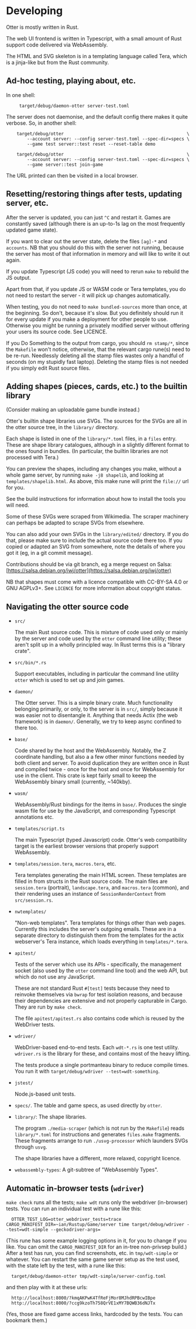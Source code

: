 Developing
==========

Otter is mostly written in Rust.

The web UI frontend is written in Typescript, with a small amount of
Rust support code delivered via WebAssembly.

The HTML and SVG skeleton is in a templating language called Tera,
which is a jinja-like but from the Rust community.


Ad-hoc testing, playing about, etc.
-----------------------------------

In one shell:

```
     target/debug/daemon-otter server-test.toml
```

The server does not daemonise, and the default config there makes it
quite verbose.  So, in another shell:

```
    target/debug/otter                                               \
        --account server: --config server-test.toml --spec-dir=specs \
        --game test server::test reset --reset-table demo

    target/debug/otter                                               \
        --account server: --config server-test.toml --spec-dir=specs \
        --game server::test join-game
```

The URL printed can then be visited in a local browser.


Resetting/restoring things after tests, updating server, etc.
-------------------------------------------------------------

After the server is updated, you can just `^C` and restart it.  Games
are constantly saved (although there is an up-to-1s lag on the most
frequently updated game state).

If you want to clear out the server state, delete the files `[ag]-*`
and `accounts`.  NB that you should do this with the server not
running, because the server has most of that information in memory and
will like to write it out again.

If you update Typescript (JS code) you will need to rerun `make` to
rebuild the JS output.

Apart from that, if you update JS or WASM code or Tera templates, you
do not need to restart the server - it will pick up changes
automatically.

When testing, you do not need to `make bundled-sources` more than
once, at the beginning.  So don't, because it's slow.  But you
definitely should run it for every update if you make a deployment for
other people to use.  Otherwise you might be running a privately
modified server without offering your users its source code.  See
LICENCE.

If you Do Something to the output from cargo, you should `rm stamp/*`,
since the `Makefile` won't notice, otherwise, that the relevant cargo
rune(s) need to be re-run.  Needlessly deleting all the stamp files
wastes only a handful of seconds (on my stupidly fast laptop).
Deleting the stamp files is not needed if you simply edit Rust source
files.


Adding shapes (pieces, cards, etc.) to the builtin library
----------------------------------------------------------

(Consider making an uploadable game bundle instead.)

Otter's builtin shape libraries use SVGs.  The sources for the SVGs
are all in the otter source tree, in the `library/` directory.

Each shape is listed in one of the ``library/*.toml`` files, in a
`files` entry.  These are shape library catalogues, although in a
slightly different format to the ones found in bundles.  (In
particular, the builtin libraries are not processed with Tera.)

You can preview the shapes, including any changes you make, without a
whole game server, by running `make -j8 shapelib`, and looking at
`templates/shapelib.html`.  As above, this make rune will print the
`file://` url for you.

See the build instructions for information about how to install the
tools you will need.

Some of these SVGs were scraped from Wikimedia.  The scraper machinery
can perhaps be adapted to scrape SVGs from elsewhere.

You can also add your own SVGs in the `library/edited/` directory.  If
you do that, please make sure to include the actual source code there
too.  If you copied or adapted an SVG from somewhere, note the details
of where you got it (eg, in a git commit message).

Contributions should be via git branch, eg a merge request on Salsa:
[https://salsa.debian.org/iwj/otter](https://salsa.debian.org/iwj/otter)

NB that shapes must come with a licence compatible with CC-BY-SA 4.0
or GNU AGPLv3+.  See `LICENCE` for more information about copyright status.


Navigating the otter source code
--------------------------------

* `src/`

  The main Rust source code.  This is mixture of code used only or
  mainly by the server and code used by the `otter` command line
  utility; these aren't split up in a wholly principled way.  In Rust
  terms this is a "library crate".

* `src/bin/*.rs`

  Support executables, including in particular the command line
  utility `otter` which is used to set up and join games.

* `daemon/`

  The Otter server.  This is a simple binary crate.  Much
  functionality belonging primarily, or only, to the server is in
  `src/`, simply because it was easier not to disentangle it.
  Anything that needs Actix (the web framework) is in `daemon/`.
  Generally, we try to keep async confined to there too.

* `base/`

  Code shared by the host and the WebAssembly.  Notably, the Z
  coordinate handling, but also a a few other minor functions needed
  by both client and server.  To avoid duplication they are written
  once in Rust and compiled twice - once for the host and once for
  WebAssembly for use in the client.  This crate is kept fairly small
  to keeep the WebAssembly binary small (currently, ~140kby).

* `wasm/`

  WebAssembly/Rust bindings for the items in `base/`.  Produces the
  single wasm file for use by the JavaScript, and corresponding
  Typescript annotations etc.

* `templates/script.ts`

  The main Typescript (typed Javascript) code.  Otter's web
  compatibility target is the earliest browser versions that properly
  support WebAssembly.

* `templates/session.tera`, `macros.tera`, etc.

  Tera templates generating the main HTML screen.  These templates are
  filled in from structs in the Rust source code.  The main files are
  `session.tera` (portrait), `landscape.tera`, and `macros.tera`
  (common), and their rendering uses an instance of
  `SessionRenderContext` from `src/session.rs`.

* `nwtemplates/`

  "Non-web templates".  Tera templates for things other than web
  pages.  Currently this includes the server's outgoing emails.  These
  are in a separate directory to distinguish them from the templates
  for the actix webserver's Tera instance, which loads everything
  in `templates/*.tera`.

* `apitest/`

  Tests of the server which use its APIs - specifically, the
  management socket (also used by the `otter` command line tool) and
  the web API, but which do not use any JavaScript.

  These are not standard Rust `#[test]` tests because they need to
  reinvoke themselves via `bwrap` for test isolation reasons, and
  because their dependencies are extensive and not properly capturable
  in Cargo.  They are run by `make check`.

  The file `apitest/apitest.rs` also contains code which is reused by
  the WebDriver tests.

* `wdriver/`

  WebDriver-based end-to-end tests.  Each `wdt-*.rs` is one test
  utility.  `wdriver.rs` is the library for these, and contains most
  of the heavy lifting.

  The tests produce a single portmanteau binary to reduce compile
  times.  You run it with `target/debug/wdriver --test=wdt-something`.

* `jstest/`

  Node.js-based unit tests.

* `specs/`.  The table and game specs, as used directly by `otter`.

* `library/`: The shape libraries.

  The program `./media-scraper` (which is not run by the `Makefile`)
  reads `library/*.toml` for instructions and generates `files.make`
  fragments.  These fragments arrange to run `./usvg-processor` which
  launders SVGs through `usvg`.

  The shape libraries have a different, more relaxed, copyright
  licence.

* `webassembly-types`: A git-subtree of "WebAssembly Types".


Automatic in-browser tests (`wdriver`)
--------------------------------------

`make check` runs all the tests; `make wdt` runs only the webdriver
(in-browser) tests.  You can run an individual test with a rune like
this:

```
  OTTER_TEST_LOG=otter_webdriver_tests=trace CARGO_MANIFEST_DIR=~ian/Rustup/Game/server time target/debug/wdriver --test=wdt-simple --geckodriver-args=
```

(This rune has some example logging options in it, for you to change
if you like. You can omit the `CARGO_MANIFEST_DIR` for an in-tree
non-privsep build.)  After a test has run, you can find screenshots,
etc. in `tmp/wdt-simple` or whatever.  You can restart the same game
server setup as the test used, with the state left by the test, with a
rune like this:

```
  target/debug/daemon-otter tmp/wdt-simple/server-config.toml
```
and then play with it at these urls:
```
  http://localhost:8000/?kmqAKPwK4TfReFjMor8MJhdRPBcwIBpe
  http://localhost:8000/?ccg9kzoTh758QrVE1xMY7BQWB36dNJTx
```

(Yes, those are fixed game access links, hardcoded by the tests.
You can bookmark them.)
